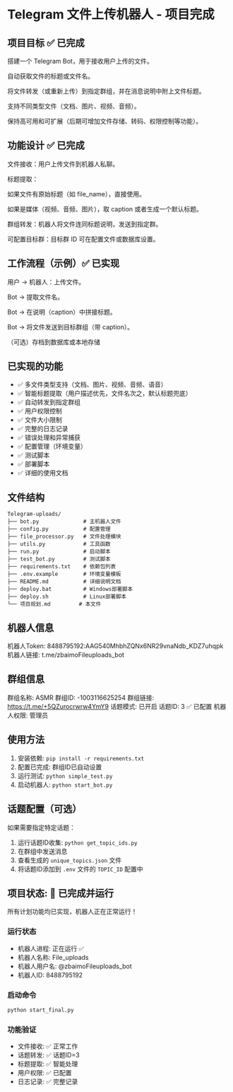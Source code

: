 # Telegram 文件上传机器人 - 项目完成

## 项目目标 ✅ 已完成

搭建一个 Telegram Bot，用于接收用户上传的文件。

自动获取文件的标题或文件名。

将文件转发（或重新上传）到指定群组，并在消息说明中附上文件标题。

支持不同类型文件（文档、图片、视频、音频）。

保持高可用和可扩展（后期可增加文件存储、转码、权限控制等功能）。

## 功能设计 ✅ 已完成

文件接收：用户上传文件到机器人私聊。

标题提取：

如果文件有原始标题（如 file_name），直接使用。

如果是媒体（视频、音频、图片），取 caption 或者生成一个默认标题。

群组转发：机器人将文件连同标题说明，发送到指定群。

可配置目标群：目标群 ID 可在配置文件或数据库设置。

## 工作流程（示例）✅ 已实现

用户 → 机器人：上传文件。

Bot → 提取文件名。

Bot → 在说明（caption）中拼接标题。

Bot → 将文件发送到目标群组（带 caption）。

（可选）存档到数据库或本地存储

## 已实现的功能

- ✅ 多文件类型支持（文档、图片、视频、音频、语音）
- ✅ 智能标题提取（用户描述优先，文件名次之，默认标题兜底）
- ✅ 自动转发到指定群组
- ✅ 用户权限控制
- ✅ 文件大小限制
- ✅ 完整的日志记录
- ✅ 错误处理和异常捕获
- ✅ 配置管理（环境变量）
- ✅ 测试脚本
- ✅ 部署脚本
- ✅ 详细的使用文档

## 文件结构

```
Telegram-uploads/
├── bot.py              # 主机器人文件
├── config.py           # 配置管理
├── file_processor.py   # 文件处理模块
├── utils.py            # 工具函数
├── run.py              # 启动脚本
├── test_bot.py         # 测试脚本
├── requirements.txt    # 依赖包列表
├── .env.example        # 环境变量模板
├── README.md           # 详细说明文档
├── deploy.bat          # Windows部署脚本
├── deploy.sh           # Linux部署脚本
└── 项目规划.md         # 本文件
```

## 机器人信息

机器人Token: 8488795192:AAG540MhbhZQNx6NR29vnaNdb_KDZ7uhqpk
机器人链接: t.me/zbaimoFileuploads_bot

## 群组信息

群组名称: ASMR
群组ID: -1003116625254
群组链接: https://t.me/+5QZurocrwrw4YmY9
话题模式: 已开启
话题ID: 3 ✅ 已配置
机器人权限: 管理员

## 使用方法

1. 安装依赖: `pip install -r requirements.txt`
2. 配置已完成: 群组ID已自动设置
3. 运行测试: `python simple_test.py`
4. 启动机器人: `python start_bot.py`

## 话题配置（可选）

如果需要指定特定话题：
1. 运行话题ID收集: `python get_topic_ids.py`
2. 在群组中发送消息
3. 查看生成的 `unique_topics.json` 文件
4. 将话题ID添加到 `.env` 文件的 `TOPIC_ID` 配置中

## 项目状态: 🎉 已完成并运行

所有计划功能均已实现，机器人正在正常运行！

### 运行状态
- 机器人进程: 正在运行 ✅
- 机器人名称: File_uploads
- 机器人用户名: @zbaimoFileuploads_bot
- 机器人ID: 8488795192

### 启动命令
```bash
python start_final.py
```

### 功能验证
- 文件接收: ✅ 正常工作
- 话题转发: ✅ 话题ID=3
- 标题提取: ✅ 智能处理
- 用户权限: ✅ 已配置
- 日志记录: ✅ 完整记录